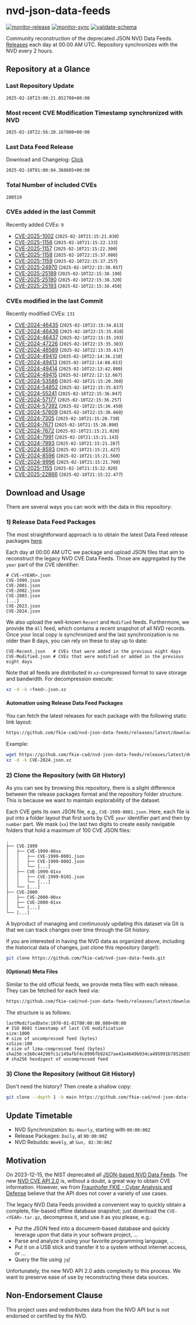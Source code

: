 # nvd-json-data-feeds

[![monitor-release](https://github.com/fkie-cad/nvd-json-data-feeds/actions/workflows/monitor_release.yml/badge.svg)](https://github.com/fkie-cad/nvd-json-data-feeds/actions/workflows/monitor_release.yml)
[![monitor-sync](https://github.com/fkie-cad/nvd-json-data-feeds/actions/workflows/monitor_sync.yml/badge.svg)](https://github.com/fkie-cad/nvd-json-data-feeds/actions/workflows/monitor_sync.yml)
[![validate-schema](https://github.com/fkie-cad/nvd-json-data-feeds/actions/workflows/validate_schema.yml/badge.svg)](https://github.com/fkie-cad/nvd-json-data-feeds/actions/workflows/validate_schema.yml)

Community reconstruction of the deprecated JSON NVD Data Feeds.
[Releases](https://github.com/fkie-cad/nvd-json-data-feeds/releases/latest) each day at 00:00 AM UTC.
Repository synchronizes with the NVD every 2 hours.

## Repository at a Glance

### Last Repository Update

```plain
2025-02-10T23:00:21.052708+00:00
```

### Most recent CVE Modification Timestamp synchronized with NVD

```plain
2025-02-10T22:56:20.167000+00:00
```

### Last Data Feed Release

Download and Changelog: [Click](https://github.com/fkie-cad/nvd-json-data-feeds/releases/latest)

```plain
2025-02-10T01:00:04.368605+00:00
```

### Total Number of included CVEs

```plain
280519
```

### CVEs added in the last Commit

Recently added CVEs: `9`

- [CVE-2025-1002](CVE-2025/CVE-2025-10xx/CVE-2025-1002.json) (`2025-02-10T21:15:21.830`)
- [CVE-2025-1156](CVE-2025/CVE-2025-11xx/CVE-2025-1156.json) (`2025-02-10T21:15:22.133`)
- [CVE-2025-1157](CVE-2025/CVE-2025-11xx/CVE-2025-1157.json) (`2025-02-10T21:15:22.300`)
- [CVE-2025-1158](CVE-2025/CVE-2025-11xx/CVE-2025-1158.json) (`2025-02-10T22:15:37.080`)
- [CVE-2025-1159](CVE-2025/CVE-2025-11xx/CVE-2025-1159.json) (`2025-02-10T22:15:37.257`)
- [CVE-2025-24970](CVE-2025/CVE-2025-249xx/CVE-2025-24970.json) (`2025-02-10T22:15:38.057`)
- [CVE-2025-25189](CVE-2025/CVE-2025-251xx/CVE-2025-25189.json) (`2025-02-10T22:15:38.190`)
- [CVE-2025-25190](CVE-2025/CVE-2025-251xx/CVE-2025-25190.json) (`2025-02-10T22:15:38.320`)
- [CVE-2025-25193](CVE-2025/CVE-2025-251xx/CVE-2025-25193.json) (`2025-02-10T22:15:38.450`)


### CVEs modified in the last Commit

Recently modified CVEs: `131`

- [CVE-2024-46435](CVE-2024/CVE-2024-464xx/CVE-2024-46435.json) (`2025-02-10T22:15:34.813`)
- [CVE-2024-46436](CVE-2024/CVE-2024-464xx/CVE-2024-46436.json) (`2025-02-10T22:15:35.010`)
- [CVE-2024-46437](CVE-2024/CVE-2024-464xx/CVE-2024-46437.json) (`2025-02-10T22:15:35.193`)
- [CVE-2024-47226](CVE-2024/CVE-2024-472xx/CVE-2024-47226.json) (`2025-02-10T22:15:35.383`)
- [CVE-2024-48589](CVE-2024/CVE-2024-485xx/CVE-2024-48589.json) (`2025-02-10T22:15:35.617`)
- [CVE-2024-49410](CVE-2024/CVE-2024-494xx/CVE-2024-49410.json) (`2025-02-10T22:14:36.210`)
- [CVE-2024-49413](CVE-2024/CVE-2024-494xx/CVE-2024-49413.json) (`2025-02-10T22:14:08.653`)
- [CVE-2024-49414](CVE-2024/CVE-2024-494xx/CVE-2024-49414.json) (`2025-02-10T22:13:42.880`)
- [CVE-2024-49415](CVE-2024/CVE-2024-494xx/CVE-2024-49415.json) (`2025-02-10T22:12:12.667`)
- [CVE-2024-53586](CVE-2024/CVE-2024-535xx/CVE-2024-53586.json) (`2025-02-10T21:15:20.360`)
- [CVE-2024-54852](CVE-2024/CVE-2024-548xx/CVE-2024-54852.json) (`2025-02-10T22:15:35.837`)
- [CVE-2024-55241](CVE-2024/CVE-2024-552xx/CVE-2024-55241.json) (`2025-02-10T22:15:36.047`)
- [CVE-2024-57177](CVE-2024/CVE-2024-571xx/CVE-2024-57177.json) (`2025-02-10T22:15:36.257`)
- [CVE-2024-57392](CVE-2024/CVE-2024-573xx/CVE-2024-57392.json) (`2025-02-10T22:15:36.450`)
- [CVE-2024-57609](CVE-2024/CVE-2024-576xx/CVE-2024-57609.json) (`2025-02-10T22:15:36.660`)
- [CVE-2024-7305](CVE-2024/CVE-2024-73xx/CVE-2024-7305.json) (`2025-02-10T21:15:20.730`)
- [CVE-2024-7671](CVE-2024/CVE-2024-76xx/CVE-2024-7671.json) (`2025-02-10T21:15:20.890`)
- [CVE-2024-7672](CVE-2024/CVE-2024-76xx/CVE-2024-7672.json) (`2025-02-10T21:15:21.020`)
- [CVE-2024-7991](CVE-2024/CVE-2024-79xx/CVE-2024-7991.json) (`2025-02-10T21:15:21.143`)
- [CVE-2024-7993](CVE-2024/CVE-2024-79xx/CVE-2024-7993.json) (`2025-02-10T21:15:21.287`)
- [CVE-2024-8593](CVE-2024/CVE-2024-85xx/CVE-2024-8593.json) (`2025-02-10T21:15:21.427`)
- [CVE-2024-8596](CVE-2024/CVE-2024-85xx/CVE-2024-8596.json) (`2025-02-10T21:15:21.560`)
- [CVE-2024-9996](CVE-2024/CVE-2024-99xx/CVE-2024-9996.json) (`2025-02-10T21:15:21.700`)
- [CVE-2025-1155](CVE-2025/CVE-2025-11xx/CVE-2025-1155.json) (`2025-02-10T21:15:22.020`)
- [CVE-2025-22866](CVE-2025/CVE-2025-228xx/CVE-2025-22866.json) (`2025-02-10T21:15:22.477`)


## Download and Usage

There are several ways you can work with the data in this repository:

### 1) Release Data Feed Packages

The most straightforward approach is to obtain the latest Data Feed release packages [here](https://github.com/fkie-cad/nvd-json-data-feeds/releases/latest).

Each day at 00:00 AM UTC we package and upload JSON files that aim to reconstruct the legacy NVD CVE Data Feeds.
Those are aggregated by the `year` part of the CVE identifier:

```
# CVE-<YEAR>.json
CVE-1999.json
CVE-2001.json
CVE-2002.json
CVE-2003.json
[...]
CVE-2023.json
CVE-2024.json
```

We also upload the well-known `Recent` and `Modified` feeds.
Furthermore, we provide the `All` feed, which contains a recent snapshot of all NVD records.
Once your local copy is synchronized and the last synchronization is no older than 8 days, you can rely on these to stay up to date:

```plain
CVE-Recent.json   # CVEs that were added in the previous eight days
CVE-Modified.json # CVEs that were modified or added in the previous eight days
```

Note that all feeds are distributed in `xz`-compressed format to save storage and bandwidth.
For decompression execute:

```sh
xz -d -k <feed>.json.xz
```

#### Automation using Release Data Feed Packages

You can fetch the latest releases for each package with the following static link layout:

```sh
https://github.com/fkie-cad/nvd-json-data-feeds/releases/latest/download/CVE-<YEAR>.json.xz
```

Example:

```sh
wget https://github.com/fkie-cad/nvd-json-data-feeds/releases/latest/download/CVE-2024.json.xz
xz -d -k CVE-2024.json.xz
```

### 2) Clone the Repository (with Git History)

As you can see by browsing this repository, there is a slight difference between the release packages format and the repository folder structure.
This is because we want to maintain explorability of the dataset.

Each CVE gets its own JSON file, e.g., `CVE-1999-0001.json`.
Here, each file is put into a folder layout that first sorts by CVE `year` identifier part and then by `number` part.
We mask (`xx`) the last two digits to create easily navigable folders that hold a maximum of 100 CVE JSON files:

```plain
.
├── CVE-1999
│   ├── CVE-1999-00xx
│   │   ├── CVE-1999-0001.json
│   │   ├── CVE-1999-0002.json
│   │   └── [...]
│   ├── CVE-1999-01xx
│   │   ├── CVE-1999-0101.json
│   │   └── [...]
│   └── [...]
├── CVE-2000
│   ├── CVE-2000-00xx
│   ├── CVE-2000-01xx
│   └── [...]
└── [...]
```

A byproduct of managing and continuously updating this dataset via Git is that we can track changes over time through the Git history.

If you are interested in having the NVD data as organized above, including the historical data of changes, just clone this repository (large!):

```sh
git clone https://github.com/fkie-cad/nvd-json-data-feeds.git
```

#### (Optional) Meta Files

Similar to the old official feeds, we provide meta files with each release. They can be fetched for each feed via:

```sh
https://github.com/fkie-cad/nvd-json-data-feeds/releases/latest/download/CVE-<YEAR>.meta
```

The structure is as follows:

```plain
lastModifiedDate:1970-01-01T00:00:00.000+00:00                          # ISO 8601 timestamp of last CVE modification
size:1000                                                               # size of uncompressed feed (bytes)
xzSize:100                                                              # size of lzma-compressed feed (bytes)
sha256:e3b0c44298fc1c149afbf4c8996fb92427ae41e4649b934ca495991b7852b855 # sha256 hexdigest of uncompressed feed
```

### 3) Clone the Repository (without Git History)

Don't need the history? Then create a shallow copy:

```sh
git clone --depth 1 -b main https://github.com/fkie-cad/nvd-json-data-feeds.git
```


## Update Timetable

* NVD Synchronization: `Bi-Hourly`, starting with `00:00:00Z`
* Release Packages: `Daily`, at `00:00:00Z`
* NVD Rebuilds: `Weekly`, at `Sun, 02:30:00Z`


## Motivation

On 2023-12-15, the NIST deprecated all [JSON-based NVD Data Feeds](https://nvd.nist.gov/vuln/data-feeds#divRetirementBanner-1).
The new [NVD CVE API 2.0](https://nvd.nist.gov/developers/vulnerabilities) is, without a doubt, a great way to obtain CVE information.
However, we from [Fraunhofer FKIE - Cyber Analysis and Defense](https://www.fkie.fraunhofer.de/en/departments/cad.html) believe that the API does not cover a variety of use cases.

The legacy NVD Data Feeds provided a convenient way to quickly obtain a complete, file-based offline database snapshot; just download the `CVE-<YEAR>.tar.gz`, decompress it, and use it as you please, e.g.:

- Put the JSON feed into a document-based database and quickly leverage upon that data in your software project, ...
- Parse and analyze it using your favorite programming language, ...
- Put it on a USB stick and transfer it to a system without internet access, or ...
- Query the file using `jq`!

Unfortunately, the new NVD API 2.0 adds complexity to this process.
We want to preserve ease of use by reconstructing these data sources.

## Non-Endorsement Clause

This project uses and redistributes data from the NVD API but is not endorsed or certified by the NVD.